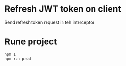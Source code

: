 # Refresh JWT token on client
Send refresh token request in teh interceptor
# Rune project
    npm i
    npm run prod